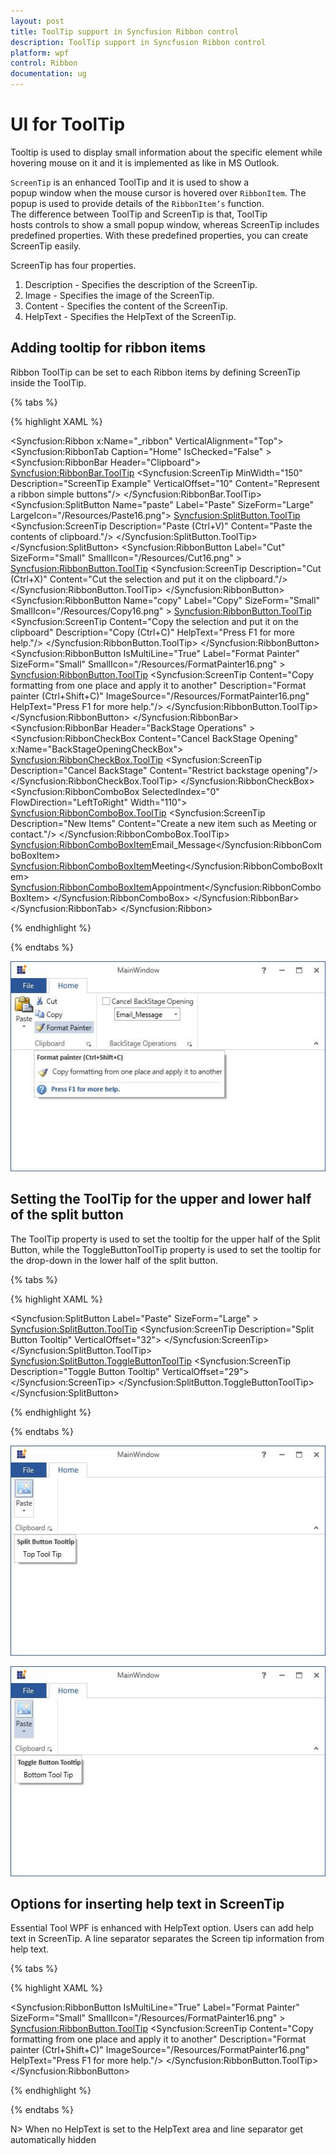 ```yaml
---
layout: post
title: ToolTip support in Syncfusion Ribbon control
description: ToolTip support in Syncfusion Ribbon control
platform: wpf
control: Ribbon
documentation: ug
---
```

# UI for ToolTip

Tooltip is used to display small information about the specific element while hovering mouse on it and it is implemented as like in MS Outlook.

`ScreenTip` is an enhanced ToolTip and it is used to show a popup window when the mouse cursor is hovered over `RibbonItem`. The popup is used to provide details of the `RibbonItem’s` function. The difference between ToolTip and ScreenTip is that, ToolTip hosts controls to show a small popup window, whereas ScreenTip includes predefined properties. With these predefined properties, you can create ScreenTip easily.

ScreenTip has four properties.

1.	Description - Specifies the description of the ScreenTip.
2.	Image - Specifies the image of the ScreenTip.
3.	Content - Specifies the content of the ScreenTip.
4.	HelpText - Specifies the HelpText of the ScreenTip.


## Adding tooltip for ribbon items

Ribbon ToolTip  can be set to each Ribbon items by defining ScreenTip inside the ToolTip.

{% tabs %}

{% highlight XAML %}

<Syncfusion:Ribbon x:Name="_ribbon"   VerticalAlignment="Top">
<Syncfusion:RibbonTab  Caption="Home" IsChecked="False"  >
<Syncfusion:RibbonBar Header="Clipboard">
<Syncfusion:RibbonBar.ToolTip>
<Syncfusion:ScreenTip MinWidth="150" Description="ScreenTip Example" VerticalOffset="10" Content="Represent a ribbon simple buttons"/>
</Syncfusion:RibbonBar.ToolTip>
<Syncfusion:SplitButton  Name="paste" Label="Paste" SizeForm="Large"  LargeIcon="/Resources/Paste16.png">
<Syncfusion:SplitButton.ToolTip>
<Syncfusion:ScreenTip  Description="Paste (Ctrl+V)" Content="Paste the contents of clipboard."/>
</Syncfusion:SplitButton.ToolTip>
</Syncfusion:SplitButton>
<Syncfusion:RibbonButton   Label="Cut" SizeForm="Small"  SmallIcon="/Resources/Cut16.png" >
<Syncfusion:RibbonButton.ToolTip>
<Syncfusion:ScreenTip Description="Cut (Ctrl+X)" Content="Cut the selection and put it on the clipboard."/>
</Syncfusion:RibbonButton.ToolTip>
</Syncfusion:RibbonButton>
<Syncfusion:RibbonButton Name="copy"   Label="Copy" SizeForm="Small"   SmallIcon="/Resources/Copy16.png"  >
<Syncfusion:RibbonButton.ToolTip>
<Syncfusion:ScreenTip Content="Copy the selection and put it on the clipboard" Description="Copy (Ctrl+C)" HelpText="Press F1 for more help."/>
</Syncfusion:RibbonButton.ToolTip>
</Syncfusion:RibbonButton>
<Syncfusion:RibbonButton IsMultiLine="True"  Label="Format Painter" SizeForm="Small"  SmallIcon="/Resources/FormatPainter16.png" >
<Syncfusion:RibbonButton.ToolTip>
<Syncfusion:ScreenTip Content="Copy formatting from one place and apply it to another" Description="Format painter (Ctrl+Shift+C)" ImageSource="/Resources/FormatPainter16.png" HelpText="Press F1 for more help."/>
</Syncfusion:RibbonButton.ToolTip>
</Syncfusion:RibbonButton>
</Syncfusion:RibbonBar>
<Syncfusion:RibbonBar Header="BackStage Operations" >
<Syncfusion:RibbonCheckBox  Content="Cancel BackStage Opening" x:Name="BackStageOpeningCheckBox">
<Syncfusion:RibbonCheckBox.ToolTip>
<Syncfusion:ScreenTip Description="Cancel BackStage" Content="Restrict backstage opening"/>
</Syncfusion:RibbonCheckBox.ToolTip>
</Syncfusion:RibbonCheckBox>
<Syncfusion:RibbonComboBox SelectedIndex="0" FlowDirection="LeftToRight" Width="110">
<Syncfusion:RibbonComboBox.ToolTip>
<Syncfusion:ScreenTip Description="New Items" Content="Create a new item such as Meeting or contact."/>
</Syncfusion:RibbonComboBox.ToolTip>
<Syncfusion:RibbonComboBoxItem>Email_Message</Syncfusion:RibbonComboBoxItem>
<Syncfusion:RibbonComboBoxItem>Meeting</Syncfusion:RibbonComboBoxItem>
<Syncfusion:RibbonComboBoxItem>Appointment</Syncfusion:RibbonComboBoxItem>
</Syncfusion:RibbonComboBox>
</Syncfusion:RibbonBar>
</Syncfusion:RibbonTab>
</Syncfusion:Ribbon>

{% endhighlight %}

{% endtabs %}

![](UIforToolTip_images/UIforToolTip_img1.jpeg)


## Setting the ToolTip for the upper and lower half of the split button

The ToolTip property is used to set the tooltip for the upper half of the Split Button, while the ToggleButtonToolTip property is used to set the tooltip for the drop-down in the lower half of the split button.

{% tabs %}

{% highlight XAML %}

<Syncfusion:SplitButton Label="Paste" SizeForm="Large" >
<Syncfusion:SplitButton.ToolTip>
<Syncfusion:ScreenTip Description="Split Button Tooltip" VerticalOffset="32">
<TextBlock Text="Top Tool Tip" />
</Syncfusion:ScreenTip>
</Syncfusion:SplitButton.ToolTip>
<Syncfusion:SplitButton.ToggleButtonToolTip>
<Syncfusion:ScreenTip Description="Toggle Button Tooltip" VerticalOffset="29">
<TextBlock Text="Bottom Tool Tip" />
</Syncfusion:ScreenTip>
</Syncfusion:SplitButton.ToggleButtonToolTip>
</Syncfusion:SplitButton>

{% endhighlight %}

{% endtabs %}

![](UIforToolTip_images/UIforToolTip_img2.jpeg)


![](UIforToolTip_images/UIforToolTip_img3.jpeg)


## Options for inserting help text in ScreenTip

Essential Tool WPF is enhanced with HelpText option. Users can add help text in ScreenTip. A line separator separates the Screen tip information from help text.

{% tabs %}

{% highlight XAML %}

<Syncfusion:RibbonButton IsMultiLine="True"  Label="Format Painter" SizeForm="Small"  SmallIcon="/Resources/FormatPainter16.png" >
<Syncfusion:RibbonButton.ToolTip>
<Syncfusion:ScreenTip Content="Copy formatting from one place and apply it to another" Description="Format painter (Ctrl+Shift+C)" ImageSource="/Resources/FormatPainter16.png" HelpText="Press F1 for more help."/>
</Syncfusion:RibbonButton.ToolTip>
</Syncfusion:RibbonButton>

{% endhighlight %}

{% endtabs %}

N> When no HelpText is set to the HelpText area and line separator get automatically hidden
 

